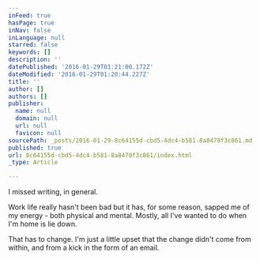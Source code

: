 ```yaml
---
inFeed: true
hasPage: true
inNav: false
inLanguage: null
starred: false
keywords: []
description: ''
datePublished: '2016-01-29T01:21:00.172Z'
dateModified: '2016-01-29T01:20:44.227Z'
title: ''
author: []
authors: []
publisher:
  name: null
  domain: null
  url: null
  favicon: null
sourcePath: _posts/2016-01-29-8c64155d-cbd5-4dc4-b581-8a8470f3c861.md
published: true
url: 8c64155d-cbd5-4dc4-b581-8a8470f3c861/index.html
_type: Article

---
```

I missed writing, in general.

Work life really hasn't been bad but it has, for some reason, sapped me of my energy - both physical and mental. Mostly, all I've wanted to do when I'm home is lie down.

That has to change. I'm just a little upset that the change didn't come from within, and from a kick in the form of an email.